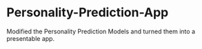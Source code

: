 # Personality-Prediction-App
Modified the Personality Prediction Models and turned them into a presentable app.
